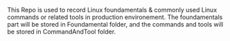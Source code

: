 This Repo is used to record Linux foundamentals & commonly used Linux commands or related tools in production environement. The foundamentals part will be stored in Foundamental folder, and the commands and tools will be stored in CommandAndTool folder.



